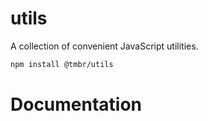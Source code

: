 # utils

A collection of convenient JavaScript utilities.

```bash
npm install @tmbr/utils
```

# Documentation
